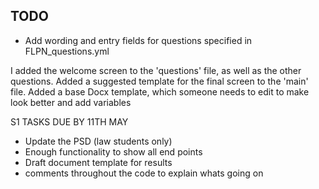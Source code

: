 ## TODO
* Add wording and entry fields for questions specified in FLPN_questions.yml


I added the welcome screen to the 'questions' file, as well as the other questions.
Added a suggested template for the final screen to the 'main' file.
Added a base Docx template, which someone needs to edit to make look better and add variables

S1 TASKS DUE BY 11TH MAY

- Update the PSD (law students only)
- Enough functionality to show all end points
- Draft document template for results
- comments throughout the code to explain whats going on
